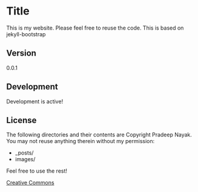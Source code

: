 # Title

This is my website. Please feel free to reuse the code. This is based on jekyll-bootstrap

## Version

0.0.1 
 
## Development

Development is active! 

## License
The following directories and their contents are Copyright Pradeep Nayak. You may not reuse anything therein without my permission:

* _posts/
* images/

Feel free to use the rest!

[Creative Commons](http://creativecommons.org/licenses/by-nc-sa/3.0/)

